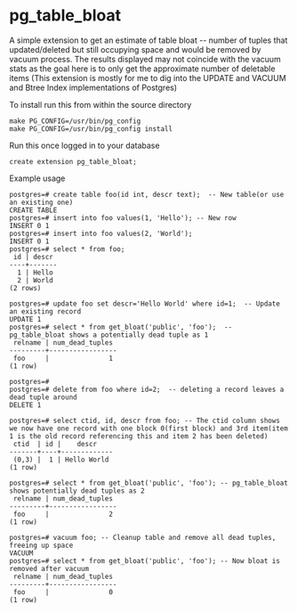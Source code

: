 # pg_table_bloat

A simple extension to get an estimate of table bloat -- number of tuples that updated/deleted but still occupying space and would be removed by vacuum process. The results displayed may not coincide with the vacuum stats as the goal here is to only get the approximate number of deletable items
(This extension is mostly for me to dig into the UPDATE and VACUUM and Btree Index implementations of Postgres)

To install run this from within the source directory
```
make PG_CONFIG=/usr/bin/pg_config
make PG_CONFIG=/usr/bin/pg_config install
```

Run this once logged in to your database
```
create extension pg_table_bloat;
```

Example usage
```
postgres=# create table foo(id int, descr text);  -- New table(or use an existing one)
CREATE TABLE
postgres=# insert into foo values(1, 'Hello'); -- New row
INSERT 0 1
postgres=# insert into foo values(2, 'World');
INSERT 0 1
postgres=# select * from foo;
 id | descr
----+-------
  1 | Hello
  2 | World
(2 rows)

postgres=# update foo set descr='Hello World' where id=1;  -- Update an existing record
UPDATE 1
postgres=# select * from get_bloat('public', 'foo');  -- pg_table_bloat shows a potentially dead tuple as 1
 relname | num_dead_tuples
---------+-----------------
 foo     |               1
(1 row)

postgres=#
postgres=# delete from foo where id=2;  -- deleting a record leaves a dead tuple around
DELETE 1

postgres=# select ctid, id, descr from foo; -- The ctid column shows we now have one record with one block 0(first block) and 3rd item(item 1 is the old record referencing this and item 2 has been deleted)
 ctid  | id |    descr
-------+----+-------------
 (0,3) |  1 | Hello World
(1 row)

postgres=# select * from get_bloat('public', 'foo'); -- pg_table_bloat shows potentially dead tuples as 2
 relname | num_dead_tuples
---------+-----------------
 foo     |               2
(1 row)

postgres=# vacuum foo; -- Cleanup table and remove all dead tuples, freeing up space
VACUUM
postgres=# select * from get_bloat('public', 'foo'); -- Now bloat is removed after vacuum
 relname | num_dead_tuples
---------+-----------------
 foo     |               0
(1 row)

```
